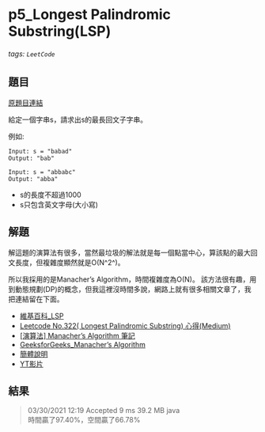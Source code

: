 # p5_Longest Palindromic Substring(LSP)

###### tags: `LeetCode`

## 題目
[原題目連結](https://leetcode.com/problems/longest-palindromic-substring/)

給定一個字串s，請求出s的最長回文子字串。

例如:  
```
Input: s = "babad"
Output: "bab"
```
```
Input: s = "abbabc"
Output: "abba"
```

* s的長度不超過1000
* s只包含英文字母(大小寫)

## 解題
解這題的演算法有很多，當然最垃圾的解法就是每一個點當中心，算該點的最大回文長度，但複雜度顯然就是O(N^2^)。

所以我採用的是Manacher’s Algorithm，時間複雜度為O(N)。
該方法很有趣，用到動態規劃(DP)的概念，但我這裡沒時間多說，網路上就有很多相關文章了，我把連結留在下面。

* [維基百科_LSP](https://zh.wikipedia.org/wiki/%E6%9C%80%E9%95%BF%E5%9B%9E%E6%96%87%E5%AD%90%E4%B8%B2)
* [Leetcode No.322( Longest Palindromic Substring) 心得(Medium)](https://medium.com/@ChYuan/leetcode-no-322-longest-palindromic-substring-%E5%BF%83%E5%BE%97-medium-3ff9eff34230)
* [[演算法] Manacher’s Algorithm 筆記](https://medium.com/hoskiss-stand/manacher-299cf75db97e)
* [GeeksforGeeks_Manacher’s Algorithm](https://www.geeksforgeeks.org/manachers-algorithm-linear-time-longest-palindromic-substring-part-1/)
* [簡體說明](https://www.felix021.com/blog/read.php?2040)
* [YT影片](https://www.youtube.com/watch?v=V-sEwsca1ak)

## 結果
> 03/30/2021 12:19	Accepted	9 ms	39.2 MB	java  
> 時間贏了97.40%，空間贏了66.78%